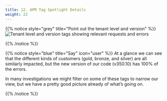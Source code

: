 ```yaml
---
title: 12. APM Tag Spotlight Details
weight: 22
---
```

{{% notice style="grey" title="Point out the tenant level and version" %}}
![Tenant level and version tags showing relevant requests and errors](../img/tags.png?width=50vw)

{{% /notice %}}

{{% notice style="blue" title="Say" icon="user" %}}
At a glance we can see that the different kinds of customers (gold, bronze, and silver) are all similarly impacted, but the new version of our code (v350.10) has 100% of the errors.

In many investigations we might filter on some of these tags to narrow our view, but we have a pretty good picture already of what’s going on.

{{% /notice %}}
